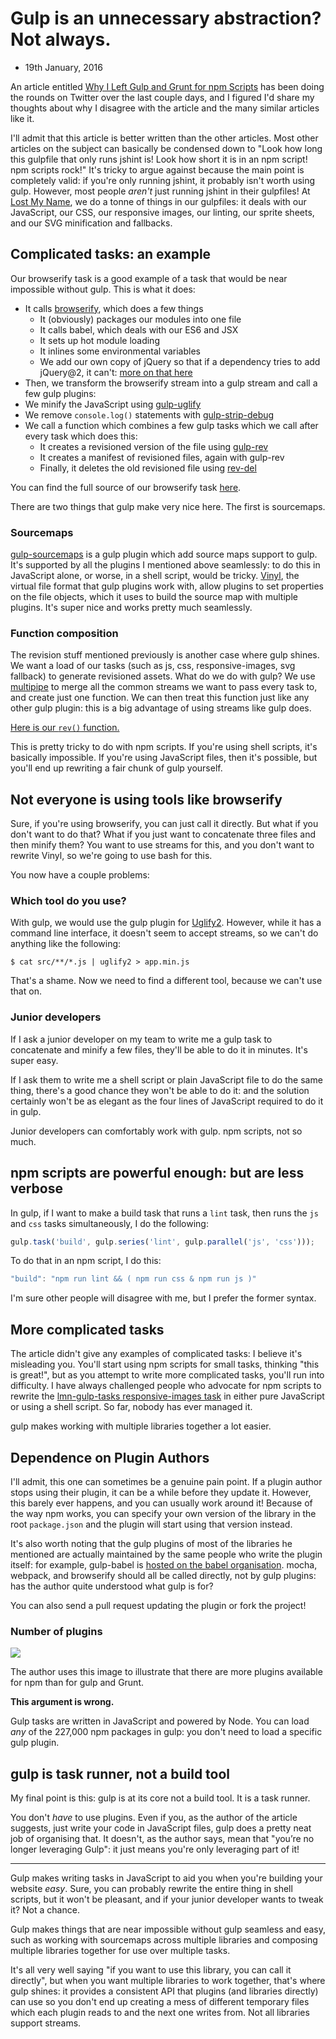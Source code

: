 # Gulp is an unnecessary abstraction? Not always.
- 19th January, 2016

An article entitled [Why I Left Gulp and Grunt for npm Scripts] has been doing the rounds on Twitter over the last couple days, and I figured I'd share my thoughts about why I disagree with the article and the many similar articles like it.

I'll admit that this article is better written than the other articles. Most other articles on the subject can basically be condensed down to "Look how long this gulpfile that only runs jshint is! Look how short it is in an npm script! npm scripts rock!" It's tricky to argue against because the main point is completely valid: if you're only running jshint, it probably isn't worth using gulp. However, most people _aren't_ just running jshint in their gulpfiles! At [Lost My Name], we do a tonne of things in our gulpfiles: it deals with our JavaScript, our CSS, our responsive images, our linting, our sprite sheets, and our SVG minification and fallbacks.


## Complicated tasks: an example

Our browserify task is a good example of a task that would be near impossible without gulp. This is what it does:

- It calls [browserify], which does a few things
  - It (obviously) packages our modules into one file
  - It calls babel, which deals with our ES6 and JSX
  - It sets up hot module loading
  - It inlines some environmental variables
  - We add our own copy of jQuery so that if a dependency tries to add jQuery@2, it can't: [more on that here][Only one jQuery]
- Then, we transform the browserify stream into a gulp stream and call a few gulp plugins:
- We minify the JavaScript using [gulp-uglify]
- We remove `console.log()` statements with [gulp-strip-debug]
- We call a function which combines a few gulp tasks which we call after every task which does this:
  - It creates a revisioned version of the file using [gulp-rev]
  - It creates a manifest of revisioned files, again with gulp-rev
  - Finally, it deletes the old revisioned file using [rev-del]
  
You can find the full source of our browserify task [here][browserify task].
  
There are two things that gulp make very nice here. The first is sourcemaps.

### Sourcemaps

[gulp-sourcemaps] is a gulp plugin which add source maps support to gulp. It's supported by all the plugins I mentioned above seamlessly: to do this in JavaScript alone, or worse, in a shell script, would be tricky. [Vinyl], the virtual file format that gulp plugins work with, allow plugins to set properties on the file objects, which it uses to build the source map with multiple plugins. It's super nice and works pretty much seamlessly.
 
### Function composition
 
The revision stuff mentioned previously is another case where gulp shines. We want a load of our tasks (such as js, css, responsive-images, svg fallback) to generate revisioned assets. What do we do with gulp? We use [multipipe] to merge all the common streams we want to pass every task to, and create just one function. We can then treat this function just like any other gulp plugin: this is a big advantage of using streams like gulp does.

[Here is our `rev()` function.](https://github.com/Lostmyname/lmn-gulp-tasks/blob/master/lib/rev.js)

This is pretty tricky to do with npm scripts. If you're using shell scripts, it's basically impossible. If you're using JavaScript files, then it's possible, but you'll end up rewriting a fair chunk of gulp yourself.


## Not everyone is using tools like browserify

Sure, if you're using browserify, you can just call it directly. But what if you don't want to do that? What if you just want to concatenate three files and then minify them? You want to use streams for this, and you don't want to rewrite Vinyl, so we're going to use bash for this.

You now have a couple problems:

### Which tool do you use?

With gulp, we would use the gulp plugin for [Uglify2]. However, while it has a command line interface, it doesn't seem to accept streams, so we can't do anything like the following:

```markup
$ cat src/**/*.js | uglify2 > app.min.js
```

That's a shame. Now we need to find a different tool, because we can't use that on.

### Junior developers

If I ask a junior developer on my team to write me a gulp task to concatenate and minify a few files, they'll be able to do it in minutes. It's super easy.

If I ask them to write me a shell script or plain JavaScript file to do the same thing, there's a good chance they won't be able to do it: and the solution certainly won't be as elegant as the four lines of JavaScript required to do it in gulp.

Junior developers can comfortably work with gulp. npm scripts, not so much.


## npm scripts are powerful enough: but are less verbose

In gulp, if I want to make a build task that runs a `lint` task, then runs the `js` and `css` tasks simultaneously, I do the following:

```javascript
gulp.task('build', gulp.series('lint', gulp.parallel('js', 'css')));
```

To do that in an npm script, I do this:

```javascript
"build": "npm run lint && ( npm run css & npm run js )"
```

I'm sure other people will disagree with me, but I prefer the former syntax.

## More complicated tasks

The article didn't give any examples of complicated tasks: I believe it's misleading you. You'll start using npm scripts for small tasks, thinking "this is great!", but as you attempt to write more complicated tasks, you'll run into difficulty. I have always challenged people who advocate for npm scripts to rewrite the [lmn-gulp-tasks responsive-images task] in either pure JavaScript or using a shell script. So far, nobody has ever managed it.

gulp makes working with multiple libraries together a lot easier.

## Dependence on Plugin Authors

I'll admit, this one can sometimes be a genuine pain point. If a plugin author stops using their plugin, it can be a while before they update it. However, this barely ever happens, and you can usually work around it! Because of the way npm works, you can specify your own version of the library in the root `package.json` and the plugin will start using that version instead.

It's also worth noting that the gulp plugins of most of the libraries he mentioned are actually maintained by the same people who write the plugin itself: for example, gulp-babel is [hosted on the babel organisation][github gulp-babel]. mocha, webpack, and browserify should all be called directly, not by gulp plugins: has the author quite understood what gulp is for?

You can also send a pull request updating the plugin or fork the project!

### Number of plugins

![](https://cdn-images-1.medium.com/max/800/1*Ukvg75zwIh7eZn35s8bs3g.png)

The author uses this image to illustrate that there are more plugins available for npm than for gulp and Grunt.

**This argument is wrong.**

Gulp tasks are written in JavaScript and powered by Node. You can load _any_ of the 227,000 npm packages in gulp: you don't need to load a specific gulp plugin.

## gulp is task runner, not a build tool

My final point is this: gulp is at its core not a build tool. It is a task runner.

You don't _have_ to use plugins. Even if you, as the author of the article suggests, just write your code in JavaScript files, gulp does a pretty neat job of organising that. It doesn't, as the author says, mean that "you’re no longer leveraging Gulp": it just means you're only leveraging part of it!

----

Gulp makes writing tasks in JavaScript to aid you when you're building your website _easy_. Sure, you can probably rewrite the entire thing in shell scripts, but it won't be pleasant, and if your junior developer wants to tweak it? Not a chance.

Gulp makes things that are near impossible without gulp seamless and easy, such as working with sourcemaps across multiple libraries and composing multiple libraries together for use over multiple tasks.

It's all very well saying "if you want to use this library, you can call it directly", but when you want multiple libraries to work together, that's where gulp shines: it provides a consistent API that plugins (and libraries directly) can use so you don't end up creating a mess of different temporary files which each plugin reads to and the next one writes from. Not all libraries support streams.




[Why I Left Gulp and Grunt for npm Scripts]: https://medium.com/@housecor/why-i-left-gulp-and-grunt-for-npm-scripts-3d6853dd22b8#.qx38c99ge
[Lost My Name]: http://making.lostmy.name/
[Only one jQuery]: http://macr.ae/article/only-one-jquery.html
[browserify task]: https://github.com/Lostmyname/lmn-gulp-tasks/blob/master/tasks/browserify.js
[gulp-sourcemaps]: https://www.npmjs.com/package/gulp-sourcemaps
[Vinyl]: http://npmjs.com/package/vinyl
[multipipe]: https://www.npmjs.com/package/multipipe
[Uglify2]: https://github.com/mishoo/UglifyJS2
[lmn-gulp-tasks responsive-images task]: https://github.com/Lostmyname/lmn-gulp-tasks/blob/master/tasks/responsive-images.js
[github gulp-babel]: https://github.com/babel/gulp-babel
[browserify]: http://browserify.org/
[gulp-uglify]: https://www.npmjs.com/package/gulp-uglify
[gulp-strip-debug]: https://www.npmjs.com/package/gulp-strip-debug
[gulp-rev]: https://www.npmjs.com/package/gulp-rev
[rev-del]: https://www.npmjs.com/package/rev-del